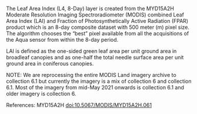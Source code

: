 The Leaf Area Index (L4, 8-Day) layer is created from the MYD15A2H Moderate Resolution Imaging Spectroradiometer (MODIS) combined Leaf Area Index (LAI) and Fraction of Photosynthetically Active Radiation (FPAR) product which is an 8-day composite dataset with 500 meter (m) pixel size. The algorithm chooses the “best” pixel available from all the acquisitions of the Aqua sensor from within the 8-day period.

LAI is defined as the one-sided green leaf area per unit ground area in broadleaf canopies and as one-half the total needle surface area per unit ground area in coniferous canopies.

NOTE: We are reprocessing the entire MODIS Land imagery archive to collection 6.1 but currently the imagery is a mix of collection 6 and collection 6.1. Most of the imagery from mid-May 2021 onwards is collection 6.1 and older imagery is collection 6.

References: MYD15A2H [doi:10.5067/MODIS/MYD15A2H.061](https://doi.org/10.5067/MODIS/MYD15A2H.061)
